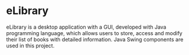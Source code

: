 # eLibrary
eLibrary is a desktop application with a GUI, developed with Java programming language, which allows users to store, access and modify their list of books with detailed information. Java Swing components are used in this project.
